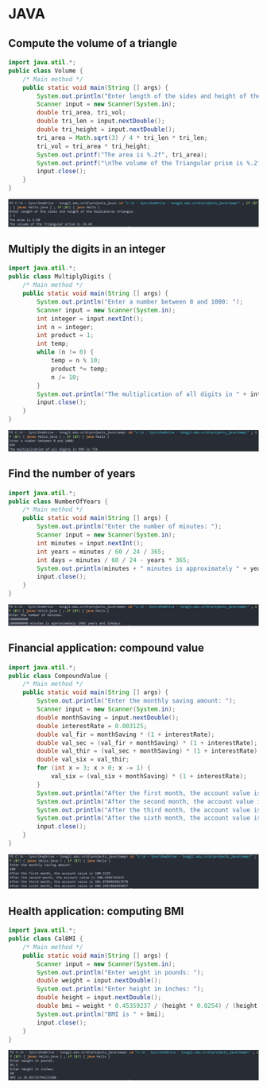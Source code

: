 # JAVA



## Compute the volume of a triangle

```java
import java.util.*;
public class Volume {
    /* Main method */
    public static void main(String [] args) {
        System.out.println("Enter length of the sides and height of the Equilateral triangle: ");
        Scanner input = new Scanner(System.in);
        double tri_area, tri_vol;
        double tri_len = input.nextDouble();
        double tri_height = input.nextDouble();
        tri_area = Math.sqrt(3) / 4 * tri_len * tri_len;
        tri_vol = tri_area * tri_height;
        System.out.printf("The area is %.2f", tri_area);
        System.out.printf("\nThe volume of the Triangular prism is %.2f", tri_vol);
        input.close();
    }    
}
```

![image-20200929185617945](homework_0930.assets/image-20200929185617945.png)

## Multiply the digits in an integer

```java
import java.util.*;
public class MultiplyDigits {
    /* Main method */
    public static void main(String [] args) {
        System.out.println("Enter a number between 0 and 1000: ");
        Scanner input = new Scanner(System.in);
        int integer = input.nextInt();
        int n = integer;
        int product = 1;
        int temp;
        while (n != 0) {
            temp = n % 10;
            product *= temp;
            n /= 10;
        }
        System.out.println("The multiplication of all digits in " + integer + " is " + product);
        input.close();
    }
}
```

![image-20200929191326122](homework_0930.assets/image-20200929191326122.png)

## Find the number of years

```java
import java.util.*;
public class NumberOfYears {
    /* Main method */
    public static void main(String [] args) {
        System.out.println("Enter the number of minutes: ");
        Scanner input = new Scanner(System.in);
        int minutes = input.nextInt();
        int years = minutes / 60 / 24 / 365;
        int days = minutes / 60 / 24 - years * 365;
        System.out.println(minutes + " minutes is approximately " + years + " years and " + days + " days");
        input.close();
    }
}
```

![image-20200929192012341](homework_0930.assets/image-20200929192012341.png)

## Financial application: compound value

```java
import java.util.*;
public class CompoundValue {
    /* Main method */
    public static void main(String [] args) {
        System.out.println("Enter the monthly saving amount: ");
        Scanner input = new Scanner(System.in);
        double monthSaving = input.nextDouble();
        double interestRate = 0.003125;
        double val_fir = monthSaving * (1 + interestRate);
        double val_sec = (val_fir + monthSaving) * (1 + interestRate);
        double val_thir = (val_sec + monthSaving) * (1 + interestRate);
        double val_six = val_thir;
        for (int x = 3; x > 0; x -= 1) {
            val_six = (val_six + monthSaving) * (1 + interestRate);
        }
        System.out.println("After the first month, the account value is " + val_fir);
        System.out.println("After the second month, the account value is " + val_sec);
        System.out.println("After the third month, the account value is " + val_thir);
        System.out.println("After the sixth month, the account value is " + val_six);
        input.close();
    }
}
```

![image-20200929193633096](homework_0930.assets/image-20200929193633096.png)

## Health application: computing BMI

```java
import java.util.*;
public class CalBMI {
    /* Main method */
    public static void main(String [] args) {
        Scanner input = new Scanner(System.in);
        System.out.println("Enter weight in pounds: ");
        double weight = input.nextDouble();
        System.out.println("Enter height in inches: ");
        double height = input.nextDouble();
        double bmi = weight * 0.45359237 / (height * 0.0254) / (height * 0.0254);
        System.out.println("BMI is " + bmi);
        input.close();
    }
}
```

![image-20200929194619875](homework_0930.assets/image-20200929194619875.png)

